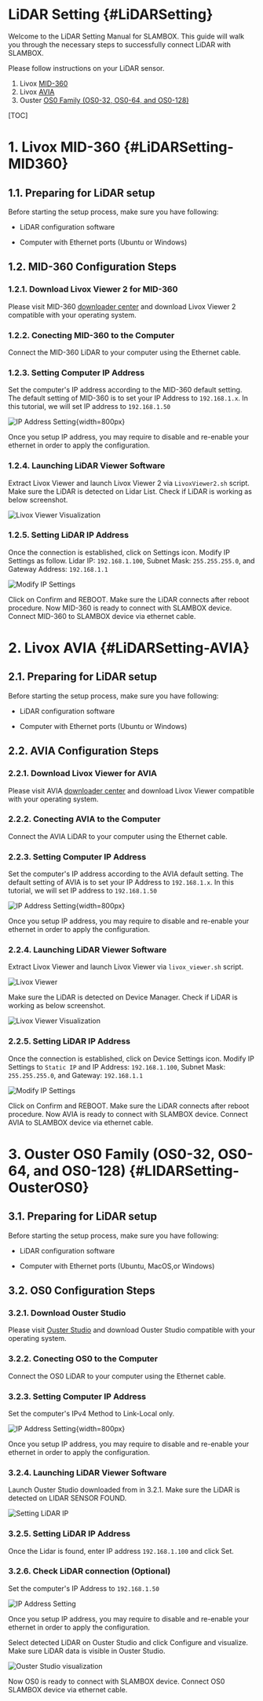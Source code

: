 # LiDAR Setting {#LiDARSetting}

Welcome to the LiDAR Setting Manual for SLAMBOX.
This guide will walk you through the necessary steps to successfully connect LiDAR with SLAMBOX.

Please follow instructions on your LiDAR sensor.

1. Livox [MID-360](#LiDARSetting-MID360)
2. Livox [AVIA](#LiDARSetting-AVIA)
3. Ouster [OS0 Family (OS0-32, OS0-64, and OS0-128)](#LIDARSetting-OusterOS0)


[TOC]

# 1. Livox MID-360 {#LiDARSetting-MID360}

## 1.1. Preparing for LiDAR setup

Before starting the setup process, make sure you have following:

* LiDAR configuration software

* Computer with Ethernet ports (Ubuntu or Windows)

## 1.2. MID-360 Configuration Steps

### 1.2.1. Download Livox Viewer 2 for MID-360

Please visit MID-360 [downloader center](https://www.livoxtech.com/mid-360/downloads) and download Livox Viewer 2 compatible with your operating system.

### 1.2.2. Conecting MID-360 to the Computer

Connect the MID-360 LiDAR to your computer using the Ethernet cable.

### 1.2.3. Setting Computer IP Address

Set the computer's IP address according to the MID-360 default setting. The default setting of MID-360 is to set your IP Address to `192.168.1.x`.
In this tutorial, we will set IP address to `192.168.1.50`


![IP Address Setting](getting_started/lidar_setting/ip_setting_192_168_1_50.jpg){width=800px}

Once you setup IP address, you may require to disable and re-enable your ethernet in order to apply the configuration.


### 1.2.4. Launching LiDAR Viewer Software

Extract Livox Viewer and launch Livox Viewer 2 via `LivoxViewer2.sh` script.
Make sure the LiDAR is detected on Lidar List. Check if LiDAR is working as below screenshot.

![Livox Viewer Visualization](getting_started/lidar_setting/Livox_Viewer_2_working.jpg)

### 1.2.5. Setting LiDAR IP Address

Once the connection is established, click on Settings icon.
Modify IP Settings as follow. Lidar IP: `192.168.1.100`, Subnet Mask: `255.255.255.0`, and Gateway Address: `192.168.1.1`

![Modify IP Settings](getting_started/lidar_setting/Livox_Viewer_2_setting.jpg)

Click on Confirm and REBOOT. Make sure the LiDAR connects after reboot procedure.
Now MID-360 is ready to connect with SLAMBOX device. Connect MID-360 to SLAMBOX device via ethernet cable.

# 2. Livox AVIA {#LiDARSetting-AVIA}

## 2.1. Preparing for LiDAR setup

Before starting the setup process, make sure you have following:

* LiDAR configuration software

* Computer with Ethernet ports (Ubuntu or Windows)

## 2.2. AVIA Configuration Steps

### 2.2.1. Download Livox Viewer for AVIA

Please visit AVIA [downloader center](https://www.livoxtech.com/avia/downloads) and download Livox Viewer compatible with your operating system.

### 2.2.2. Conecting AVIA to the Computer

Connect the AVIA LiDAR to your computer using the Ethernet cable.

### 2.2.3. Setting Computer IP Address

Set the computer's IP address according to the AVIA default setting. The default setting of AVIA is to set your IP Address to `192.168.1.x`.
In this tutorial, we will set IP address to `192.168.1.50`

![IP Address Setting](getting_started/lidar_setting/ip_setting_192_168_1_50.jpg){width=800px}

Once you setup IP address, you may require to disable and re-enable your ethernet in order to apply the configuration.


### 2.2.4. Launching LiDAR Viewer Software

Extract Livox Viewer and launch Livox Viewer via `livox_viewer.sh` script.

![Livox Viewer](getting_started/lidar_setting/Livox_Viewer_0_10_init.jpg)

Make sure the LiDAR is detected on Device Manager. Check if LiDAR is working as below screenshot.

![Livox Viewer Visualization](getting_started/lidar_setting/Livox_Viewer_0_10_working.jpg)

### 2.2.5. Setting LiDAR IP Address

Once the connection is established, click on Device Settings icon.
Modify IP Settings to `Static IP` and IP Address: `192.168.1.100`, Subnet Mask: `255.255.255.0`, and Gateway: `192.168.1.1`

![Modify IP Settings](getting_started/lidar_setting/Livox_Viewer_0_10_setting.jpg)


Click on Confirm and REBOOT. Make sure the LiDAR connects after reboot procedure.
Now AVIA is ready to connect with SLAMBOX device. Connect AVIA to SLAMBOX device via ethernet cable.

# 3. Ouster OS0 Family (OS0-32, OS0-64, and OS0-128) {#LIDARSetting-OusterOS0}

## 3.1. Preparing for LiDAR setup

Before starting the setup process, make sure you have following:

* LiDAR configuration software

* Computer with Ethernet ports (Ubuntu, MacOS,or Windows)

## 3.2. OS0 Configuration Steps

### 3.2.1. Download Ouster Studio

Please visit [Ouster Studio](https://ouster.com/products/software/ouster-studio) and download Ouster Studio compatible with your operating system.

### 3.2.2. Conecting OS0 to the Computer

Connect the OS0 LiDAR to your computer using the Ethernet cable.

### 3.2.3. Setting Computer IP Address

Set the computer's IPv4 Method to Link-Local only.

![IP Address Setting](getting_started/lidar_setting/ip_setting_link_local.jpg){width=800px}

Once you setup IP address, you may require to disable and re-enable your ethernet in order to apply the configuration.


### 3.2.4. Launching LiDAR Viewer Software

Launch Ouster Studio downloaded from in 3.2.1.
Make sure the LiDAR is detected on LIDAR SENSOR FOUND.

![Setting LiDAR IP](getting_started/lidar_setting/Ouster_Studio_setting.jpg)

### 3.2.5. Setting LiDAR IP Address

Once the Lidar is found, enter IP address `192.168.1.100` and click Set.

### 3.2.6. Check LiDAR connection (Optional)

Set the computer's IP Address to `192.168.1.50`

![IP Address Setting](getting_started/lidar_setting/ip_setting_192_168_1_50.jpg)

Once you setup IP address, you may require to disable and re-enable your ethernet in order to apply the configuration.

Select detected LiDAR on Ouster Studio and click Configure and visualize.
Make sure LiDAR data is visible in Ouster Studio.

![Ouster Studio visualization](getting_started/lidar_setting/Ouster_Studio_working.jpg)

Now OS0 is ready to connect with SLAMBOX device. Connect OS0 SLAMBOX device via ethernet cable.

